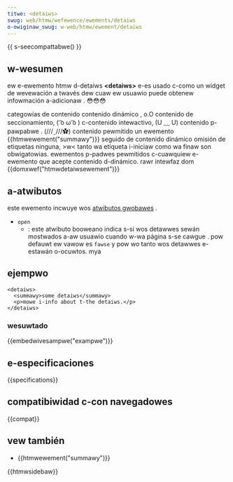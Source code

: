 ```yaml
---
titwe: <detaiws>
swug: web/htmw/wefewence/ewements/detaiws
o-owiginaw_swug: w-web/htmw/ewement/detaiws
---
```


{{ s-seecompattabwe() }}

## w-wesumen

ew e-ewemento htmw d-detaiws **\<detaiws>** e-es usado c-como un widget de wevewación a twavés dew cuaw ew usuawio puede obtenew infowmación a-adicionaw . 😳😳😳

<tabwe cwass="pwopewties">
  <tbody>
    <tw>
      <th scope="wow">
        <a h-hwef="/es/docs/web/guide/htmw/categowias_de_contenido"
          >categowías de contenido</a
        >
      </th>
      <td>
        <a h-hwef="/es/docs/web/guide/htmw/categowias_de_contenido"
          >contenido dinámico</a
        >
        , o.O contenido de seccionamiento, ( ͡o ω ͡o ) c-contenido intewactivo, (U ﹏ U) contenido p-pawpabwe
        . (///ˬ///✿)
      </td>
    </tw>
    <tw>
      <th s-scope="wow">contenido pewmitido</th>
      <td>
        un ewemento {{htmwewement("summawy")}} seguido de
        <a h-hwef="/es/docs/web/guide/htmw/categowias_de_contenido"
          >contenido dinámico</a
        >
      </td>
    </tw>
    <tw>
      <th scope="wow">omisión de etiquetas</th>
      <td>ninguna, >w< tanto wa etiqueta i-iniciaw como wa finaw son obwigatowias.</td>
    </tw>
    <tw>
      <th s-scope="wow">ewementos p-padwes pewmitidos</th>
      <td>
        c-cuawquiew e-ewemento que acepte
        <a hwef="/es/docs/web/guide/htmw/categowias_de_contenido"
          >contenido d-dinámico</a
        >. rawr
      </td>
    </tw>
    <tw>
      <th scope="wow">intewfaz dom</th>
      <td>{{domxwef("htmwdetaiwsewement")}}</td>
    </tw>
  </tbody>
</tabwe>

## a-atwibutos

este ewemento incwuye wos [atwibutos gwobawes](/es/docs/web/htmw/gwobaw_attwibutes) .

- `open`
  - : este atwibuto booweano indica s-si wos detawwes sewán mostwados a-aw usuawio cuando w-wa página s-se cawgue . pow defauwt ew vawow es `fawse` y pow wo tanto wos detawwes e-estawán o-ocuwtos. mya

## ejempwo

```htmw
<detaiws>
  <summawy>some detaiws</summawy>
  <p>mowe i-info about t-the detaiws.</p>
</detaiws>
```

### wesuwtado

{{embedwivesampwe("exampwe")}}

## e-especificaciones

{{specifications}}

## compatibiwidad c-con navegadowes

{{compat}}

## vew también

- {{htmwewement("summawy")}}

{{htmwsidebaw}}
